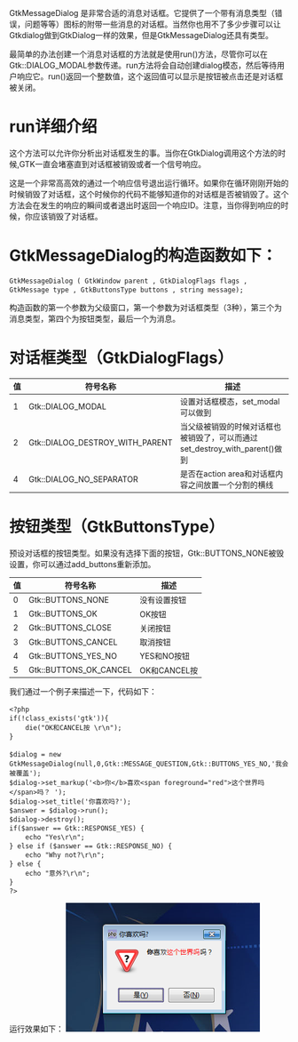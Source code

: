 GtkMessageDialog 是非常合适的消息对话框。它提供了一个带有消息类型（错误，问题等等）图标的附带一些消息的对话框。当然你也用不了多少步骤可以让Gtkdialog做到GtkDialog一样的效果，但是GtkMessageDialog还具有类型。

最简单的办法创建一个消息对话框的方法就是使用run()方法，尽管你可以在Gtk::DIALOG_MODAL参数传递。run方法将会自动创建dialog模态，然后等待用户响应它。run()返回一个整数值，这个返回值可以显示是按钮被点击还是对话框被关闭。

# run详细介绍
这个方法可以允许你分析出对话框发生的事。当你在GtkDialog调用这个方法的时候,GTK一直会堵塞直到对话框被销毁或者一个信号响应。

这是一个非常高高效的通过一个响应信号退出运行循环。如果你在循环刚刚开始的时候销毁了对话框，这个时候你的代码不能够知道你的对话框是否被销毁了。这个方法会在发生的响应的瞬间或者退出时返回一个响应ID。注意，当你得到响应的时候，你应该销毁了对话框。

# GtkMessageDialog的构造函数如下：
~~~
GtkMessageDialog ( GtkWindow parent , GtkDialogFlags flags , GtkMessage type , GtkButtonsType buttons , string message);  
~~~

构造函数的第一个参数为父级窗口，第一个参数为对话框类型（3种），第三个为消息类型，第四个为按钮类型，最后一个为消息。

# 对话框类型（GtkDialogFlags）

|  值  |  符号名称  |  描述  |
| --- | --- | --- |
|  1  |   Gtk::DIALOG_MODAL  |   设置对话框模态，set_modal可以做到  |
| 2   |  Gtk::DIALOG_DESTROY_WITH_PARENT  |  当父级被销毁的时候对话框也被销毁了，可以而通过set_destroy_with_parent()做到  |
|   4 |  Gtk::DIALOG_NO_SEPARATOR  |  是否在action area和对话框内容之间放置一个分割的横线  |

# 按钮类型（GtkButtonsType）
预设对话框的按钮类型。如果没有选择下面的按钮，Gtk::BUTTONS_NONE被毁设置，你可以通过add_buttons重新添加。

|  值  |  符号名称  |  描述  |
| --- | --- | --- |
|  0  |  Gtk::BUTTONS_NONE  |  没有设置按钮  |
| 1   |  Gtk::BUTTONS_OK  |  OK按钮  |
| 2   |  Gtk::BUTTONS_CLOSE  |  关闭按钮  |
|  3  |  Gtk::BUTTONS_CANCEL	  |  取消按钮  |
| 4  |  Gtk::BUTTONS_YES_NO  |  YES和NO按钮  |
|  5  |  Gtk::BUTTONS_OK_CANCEL  |  OK和CANCEL按  |

我们通过一个例子来描述一下，代码如下：
~~~
<?php       
if(!class_exists('gtk')){       
	die("OK和CANCEL按 \r\n");       
}   
  
$dialog = new GtkMessageDialog(null,0,Gtk::MESSAGE_QUESTION,Gtk::BUTTONS_YES_NO,'我会被覆盖');   
$dialog->set_markup('<b>你</b>喜欢<span foreground="red">这个世界吗</span>吗？ ');   
$dialog->set_title('你喜欢吗?');   
$answer = $dialog->run();   
$dialog->destroy();   
if($answer == Gtk::RESPONSE_YES) {   
    echo "Yes\r\n";   
} else if ($answer == Gtk::RESPONSE_NO) {   
    echo "Why not?\r\n";   
} else {   
    echo "意外?\r\n";   
}   
?>  
~~~
运行效果如下：
![](image/screenshot_1480955329595.png)